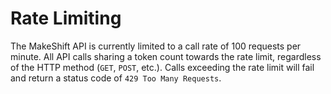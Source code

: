 # Rate Limiting

The MakeShift API is currently limited to a call rate of 100 requests per minute. All API calls sharing a token count towards the rate limit, regardless of the HTTP method (`GET`, `POST`, etc.). Calls exceeding the rate limit will fail and return a status code of `429 Too Many Requests`.
